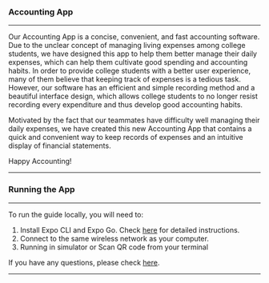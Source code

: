 ### Accounting App

---

Our Accounting App is a concise, convenient, and fast accounting software. Due to the unclear concept of managing living expenses among college students, we have designed this app to help them better manage their daily expenses, which can help them cultivate good spending and accounting habits. In order to provide college students with a better user experience, many of them believe that keeping track of expenses is a tedious task. However, our software has an efficient and simple recording method and a beautiful interface design, which allows college students to no longer resist recording every expenditure and thus develop good accounting habits.

Motivated by the fact that our teammates have difficulty  well managing their daily expenses, we have created this new Accounting App that contains a quick and convenient way to keep records of expenses and an intuitive display of financial statements.

Happy Accounting!

---



### Running the App

---

To run the guide locally, you will need to:

1. Install Expo CLI and Expo Go. Check [here](https://docs.expo.dev/get-started/installation/#expo-cli) for detailed instructions.
2. Connect to the same wireless network as your computer.
3. Running in simulator or Scan QR code from your terminal

If you have any questions, please check [here](https://reactnative.dev/docs/environment-setup).

---



